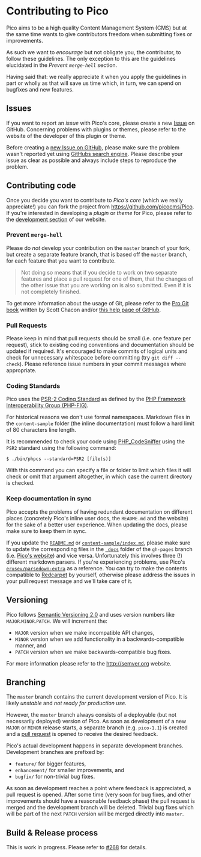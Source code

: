 Contributing to Pico
====================

Pico aims to be a high quality Content Management System (CMS) but at the same time wants to give contributors freedom when submitting fixes or improvements.

As such we want to *encourage* but not obligate you, the contributor, to follow these guidelines. The only exception to this are the guidelines elucidated in the *Prevent `merge-hell`* section.

Having said that: we really appreciate it when you apply the guidelines in part or wholly as that will save us time which, in turn, we can spend on bugfixes and new features.

Issues
------

If you want to report an *issue* with Pico's core, please create a new [Issue](https://github.com/picocms/Pico/issues) on GitHub. Concerning problems with plugins or themes, please refer to the website of the developer of this plugin or theme.

Before creating a [new Issue on GitHub](https://github.com/picocms/Pico/issues/new), please make sure the problem wasn't reported yet using [GitHubs search engine](https://github.com/picocms/Pico/search?type=Issues). Please describe your issue as clear as possible and always include steps to reproduce the problem.

Contributing code
-----------------

Once you decide you want to contribute to *Pico's core* (which we really appreciate!) you can fork the project from https://github.com/picocms/Pico. If you're interested in developing a *plugin* or *theme* for Pico, please refer to the [development section](http://picocms.org/plugin-dev.html) of our website.

### Prevent `merge-hell`

Please do *not* develop your contribution on the `master` branch of your fork, but create a separate feature branch, that is based off the `master` branch, for each feature that you want to contribute.

> Not doing so means that if you decide to work on two separate features and place a pull request for one of them, that the changes of the other issue that you are working on is also submitted. Even if it is not completely finished.

To get more information about the usage of Git, please refer to the [Pro Git book](https://git-scm.com/book) written by Scott Chacon and/or [this help page of GitHub](https://help.github.com/articles/using-pull-requests).

### Pull Requests

Please keep in mind that pull requests should be small (i.e. one feature per request), stick to existing coding conventions and documentation should be updated if required. It's encouraged to make commits of logical units and check for unnecessary whitespace before committing (try `git diff --check`). Please reference issue numbers in your commit messages where appropriate.

### Coding Standards

Pico uses the [PSR-2 Coding Standard](http://www.php-fig.org/psr/psr-2/) as defined by the [PHP Framework Interoperability Group (PHP-FIG)](http://www.php-fig.org/).

For historical reasons we don't use formal namespaces. Markdown files in the `content-sample` folder (the inline documentation) must follow a hard limit of 80 characters line length.

It is recommended to check your code using [PHP_CodeSniffer](https://github.com/squizlabs/PHP_CodeSniffer) using the `PSR2` standard using the following command:

    $ ./bin/phpcs --standard=PSR2 [file(s)]

With this command you can specify a file or folder to limit which files it will check or omit that argument altogether, in which case the current directory is checked.

### Keep documentation in sync

Pico accepts the problems of having redundant documentation on different places (concretely Pico's inline user docs, the `README.md` and the website) for the sake of a better user experience. When updating the docs, please make sure to keep them in sync.

If you update the [`README.md`](https://github.com/picocms/Pico/blob/master/README.md) or [`content-sample/index.md`](https://github.com/picocms/Pico/blob/master/content-sample/index.md), please make sure to update the corresponding files in the [`_docs`](https://github.com/picocms/Pico/tree/gh-pages/_docs/) folder of the `gh-pages` branch (i.e. [Pico's website](http://picocms.org/docs.html)) and vice versa. Unfortunately this involves three (!) different markdown parsers. If you're experiencing problems, use Pico's [`erusev/parsedown-extra`](https://github.com/erusev/parsedown-extra) as a reference. You can try to make the contents compatible to [Redcarpet](https://github.com/vmg/redcarpet) by yourself, otherwise please address the issues in your pull request message and we'll take care of it.

Versioning
----------

Pico follows [Semantic Versioning 2.0](http://semver.org) and uses version numbers like `MAJOR`.`MINOR`.`PATCH`. We will increment the:

- `MAJOR` version when we make incompatible API changes,
- `MINOR` version when we add functionality in a backwards-compatible manner, and
- `PATCH` version when we make backwards-compatible bug fixes.

For more information please refer to the http://semver.org website.

Branching
---------

The `master` branch contains the current development version of Pico. It is likely *unstable* and *not ready for production use*.

However, the `master` branch always consists of a deployable (but not necessarily deployed) version of Pico. As soon as development of a new `MAJOR` or `MINOR` release starts, a separate branch (e.g. `pico-1.1`) is created and a [pull request](https://github.com/picocms/Pico/pulls) is opened to receive the desired feedback.

Pico's actual development happens in separate development branches. Development branches are prefixed by:

- `feature/` for bigger features,
- `enhancement/` for smaller improvements, and
- `bugfix/` for non-trivial bug fixes.

As soon as development reaches a point where feedback is appreciated, a pull request is opened. After some time (very soon for bug fixes, and other improvements should have a reasonable feedback phase) the pull request is merged and the development branch will be deleted. Trivial bug fixes which will be part of the next `PATCH` version will be merged directly into `master`.

Build & Release process
-----------------------

This is work in progress. Please refer to [#268](https://github.com/picocms/Pico/issues/268) for details.

<!--

Defined below is a specification to which the Build and Release process of Pico should follow. We use `travis-ci` to automate the process, and each commit to `master` should be releasable.

#### Commit phase
- Commit changes
- Create & Push Git tag
- Trigger automatic build process...

Example commit message:

    Pico 1.0.1
    * [New] ...
    * [Changed] ...

*Please submit pull-requests with a properly
formatted commit message/SemVer increase to avoid the need for manual amendments.*

#### Analysis phase
- Run through `scrutinizer-ci`?

#### Packaging phase
- Run composer locally
- Create a ZIP archive (so vendor/ is included)
- Build documentation, output goes to a new folder in the `gh-pages` branch

#### Release phase
- Create new Git release at tag
- Upload ZIP archive
- Upload documentation to the `gh-pages` branch
- Set Symlink for latest documentation (http://picocms.org/docs/latest)
- Update release information on GitHub with:
    - Release title (taken from changelog)
    - Changelog

#### Announcements
- Where to announce new Pico release?

-->
